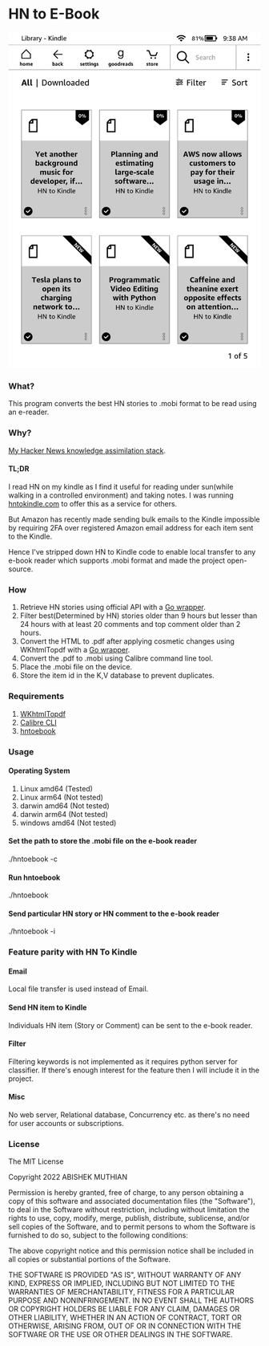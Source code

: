# HN to E-Book

![Shows screenshot of HN stories on Kindle](screenshot/hntoebook_light_3_thumbnail.gif)

### What?
This program converts the best HN stories to .mobi format to be read using an e-reader.

### Why?
[My Hacker News knowledge assimilation stack](https://abishekmuthian.com/my-hacker-news-knowledge-assimilation-stack/).

#### TL;DR
I read HN on my kindle as I find it useful for reading under sun(while walking in a controlled environment) and taking notes. I was running [hntokindle.com](https://web.archive.org/web/20220216140431/https://hntokindle.com/) to offer this as a service for others.

But Amazon has recently made sending bulk emails to the Kindle impossible by requiring 2FA over registered Amazon email address for each item sent to the Kindle.

Hence I've stripped down HN to Kindle code to enable local transfer to any e-book reader which supports .mobi format and made the project open-source.

### How
1. Retrieve HN stories using official API with a [Go wrapper](https://github.com/hoenn/go-hn/).
2. Filter best(Determined by HN) stories older than 9 hours but lesser than 24 hours with at least 20 comments and top comment older than 2 hours.
3. Convert the HTML to .pdf after applying cosmetic changes using WKhtmlTopdf with a [Go wrapper](https://github.com/SebastiaanKlippert/go-wkhtmltopdf).
4. Convert the .pdf to .mobi using Calibre command line tool.
5. Place the .mobi file on the device.
6. Store the item id in the K,V database to prevent duplicates.

### Requirements
1. [WKhtmlTopdf](https://wkhtmltopdf.org/downloads.html)
2. [Calibre CLI](https://calibre-ebook.com/download)
3. [hntoebook](https://github.com/abishekmuthian/hntoebook/releases)

### Usage

#### Operating System
1. Linux amd64 (Tested)
2. Linux arm64 (Not tested)
3. darwin amd64 (Not tested)
4. darwin arm64 (Not tested)
5. windows amd64 (Not tested)

#### Set the path to store the .mobi file on the e-book reader
./hntoebook -c 

#### Run hntoebook
./hntoebook

#### Send particular HN story or HN comment to the e-book reader
./hntoebook -i

### Feature parity with HN To Kindle
#### Email
Local file transfer is used instead of Email.

#### Send HN item to Kindle
Individuals HN item (Story or Comment) can be sent to the e-book reader.

#### Filter
Filtering keywords is not implemented as it requires python server for classifier. If there's enough interest for the feature then I will include it in the project.

#### Misc
No web server, Relational database, Concurrency etc. as there's no need for user accounts or subscriptions.

### License

The MIT License


Copyright 2022 ABISHEK MUTHIAN

Permission is hereby granted, free of charge, to any person obtaining a copy of this software and associated documentation files (the "Software"), to deal in the Software without restriction, including without limitation the rights to use, copy, modify, merge, publish, distribute, sublicense, and/or sell copies of the Software, and to permit persons to whom the Software is furnished to do so, subject to the following conditions:

The above copyright notice and this permission notice shall be included in all copies or substantial portions of the Software.

THE SOFTWARE IS PROVIDED "AS IS", WITHOUT WARRANTY OF ANY KIND, EXPRESS OR IMPLIED, INCLUDING BUT NOT LIMITED TO THE WARRANTIES OF MERCHANTABILITY, FITNESS FOR A PARTICULAR PURPOSE AND NONINFRINGEMENT. IN NO EVENT SHALL THE AUTHORS OR COPYRIGHT HOLDERS BE LIABLE FOR ANY CLAIM, DAMAGES OR OTHER LIABILITY, WHETHER IN AN ACTION OF CONTRACT, TORT OR OTHERWISE, ARISING FROM, OUT OF OR IN CONNECTION WITH THE SOFTWARE OR THE USE OR OTHER DEALINGS IN THE SOFTWARE.